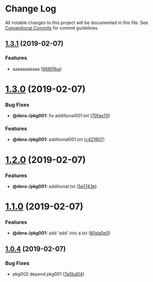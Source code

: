 # Change Log

All notable changes to this project will be documented in this file.
See [Conventional Commits](https://conventionalcommits.org) for commit guidelines.

## [1.3.1](https://github.com/dera-/lerna_test/compare/@dera-/pkg001@1.3.0...@dera-/pkg001@1.3.1) (2019-02-07)


### Features

* aaaaaaaaaaa ([9680fba](https://github.com/dera-/lerna_test/commit/9680fba))





# [1.3.0](https://github.com/dera-/lerna_test/compare/@dera-/pkg001@1.2.0...@dera-/pkg001@1.3.0) (2019-02-07)


### Bug Fixes

* **@dera-/pkg001:** fix additional001.txt ([70fae70](https://github.com/dera-/lerna_test/commit/70fae70))


### Features

* **@dera-/pkg001:** additional001.txt ([c421907](https://github.com/dera-/lerna_test/commit/c421907))





# [1.2.0](https://github.com/dera-/lerna_test/compare/@dera-/pkg001@1.1.0...@dera-/pkg001@1.2.0) (2019-02-07)


### Features

* **@dera-/pkg001:** additional.txt ([5e1743e](https://github.com/dera-/lerna_test/commit/5e1743e))





# [1.1.0](https://github.com/dera-/lerna_test/compare/@dera-/pkg001@1.0.4...@dera-/pkg001@1.1.0) (2019-02-07)


### Features

* **@dera-/pkg001:** add 'add' into a.txt ([80da0e0](https://github.com/dera-/lerna_test/commit/80da0e0))





## [1.0.4](https://github.com/dera-/lerna_test/compare/@dera-/pkg001@1.0.3...@dera-/pkg001@1.0.4) (2019-02-07)


### Bug Fixes

* pkg002 depend pkg001 ([7a0bd04](https://github.com/dera-/lerna_test/commit/7a0bd04))
